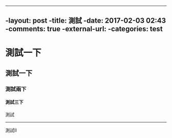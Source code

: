 ----
-layout: post
-title: 測試
-date: 2017-02-03 02:43
-comments: true
-external-url:
-categories: test
----


# 測試一下
## 測試一下
### 測試兩下
#### 測試三下
測試

---

測試II
